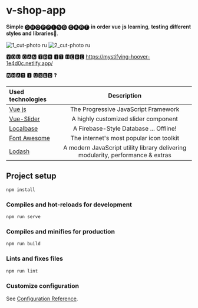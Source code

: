 # v-shop-app
𝐒𝐢𝐦𝐩𝐥𝐞 🅢🅗🅞🅟🅟🅘🅝🅖 🅒🅐🅡🅣 𝐢𝐧 𝐨𝐫𝐝𝐞𝐫 𝐯𝐮𝐞 𝐣𝐬 𝐥𝐞𝐚𝐫𝐧𝐢𝐧𝐠, 𝐭𝐞𝐬𝐭𝐢𝐧𝐠 𝐝𝐢𝐟𝐟𝐞𝐫𝐞𝐧𝐭 𝐬𝐭𝐲𝐥𝐞𝐬 𝐚𝐧𝐝 𝐥𝐢𝐛𝐫𝐚𝐫𝐢𝐞𝐬🌈.

![1_cut-photo ru](https://user-images.githubusercontent.com/56195913/95024033-38503980-0689-11eb-9205-bc5b14edd786.png)
![2_cut-photo ru](https://user-images.githubusercontent.com/56195913/95024035-3dad8400-0689-11eb-8709-f9924965f3f0.png)


🆈🅾🆄 🅲🅰🅽 🆃🆁🆈 🅸🆃 🅷🅴🆁🅴  https://mystifying-hoover-1e4d0c.netlify.app/


🆆🅷🅰🆃 🅸 🆄🆂🅴🅳 ❓

Used technologies | Description |
:---|:-------------:
[Vue js](https://ru.vuejs.org) | The Progressive JavaScript Framework
[Vue-Slider](https://nightcatsama.github.io/vue-slider-component/#/) | A highly customized slider component
[Localbase](https://github.com/dannyconnell/localbase) | A Firebase-Style Database ... Offline!
[Font Awesome](https://fontawesome.com/) | The internet's most popular icon toolkit
[Lodash](https://lodash.com/) | A modern JavaScript utility library delivering modularity, performance & extras

## Project setup
```
npm install
```

### Compiles and hot-reloads for development
```
npm run serve
```

### Compiles and minifies for production
```
npm run build
```

### Lints and fixes files
```
npm run lint
```

### Customize configuration
See [Configuration Reference](https://cli.vuejs.org/config/).
